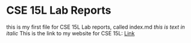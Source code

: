 # **CSE 15L Lab Reports**
this is my first file for CSE 15L Lab reports, called index.md
*this is text in italic*
This is the link to my website for CSE 15L: [Link](https://kevinkchen1.github.io/cse15l-lab-reports/)
